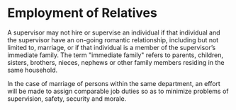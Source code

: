 # Employment of Relatives

A supervisor may not hire or supervise an individual if that individual and the supervisor have an on-going romantic relationship, including but not limited to, marriage, or if that individual is a member of the supervisor’s immediate family. The term "immediate family" refers to parents, children, sisters, brothers, nieces, nephews or other family members residing in the same household.

In the case of marriage of persons within the same department, an effort will be made to assign comparable job duties so as to minimize problems of supervision, safety, security and morale.
